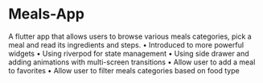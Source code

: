 # Meals-App

A flutter app that allows users to browse various meals categories, pick a meal and read its ingredients and steps.
• Introduced to more powerful widgets
• Using riverpod for state management
• Using side drawer and adding animations with multi-screen transitions
• Allow user to add a meal to favorites
• Allow user to filter meals categories based on food type

